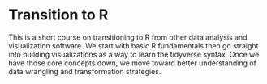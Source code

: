 # Transition to R

This is a short course on transitioning to R from other data analysis and visualization software. We start with basic R fundamentals then go straight into building visualizations as a way to learn the tidyverse syntax. Once we have those core concepts down, we move toward better understanding of data wrangling and transformation strategies. 